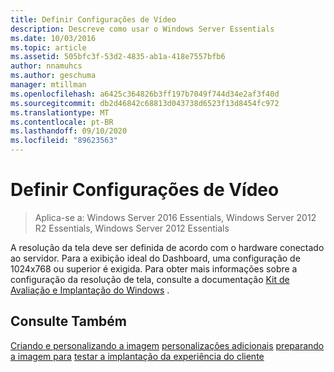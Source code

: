 ```yaml
---
title: Definir Configurações de Vídeo
description: Descreve como usar o Windows Server Essentials
ms.date: 10/03/2016
ms.topic: article
ms.assetid: 505bfc3f-53d2-4835-ab1a-418e7557bfb6
author: nnamuhcs
ms.author: geschuma
manager: mtillman
ms.openlocfilehash: a6425c364826b3ff197b7049f744d34e2af3f40d
ms.sourcegitcommit: db2d46842c68813d043738d6523f13d8454fc972
ms.translationtype: MT
ms.contentlocale: pt-BR
ms.lasthandoff: 09/10/2020
ms.locfileid: "89623563"
---
```

# <a name="define-display-settings"></a>Definir Configurações de Vídeo

>Aplica-se a: Windows Server 2016 Essentials, Windows Server 2012 R2 Essentials, Windows Server 2012 Essentials

A resolução da tela deve ser definida de acordo com o hardware conectado ao servidor. Para a exibição ideal do Dashboard, uma configuração de 1024x768 ou superior é exigida. Para obter mais informações sobre a configuração da resolução de tela, consulte a documentação [Kit de Avaliação e Implantação do Windows](https://go.microsoft.com/fwlink/?LinkId=248694) .

## <a name="see-also"></a>Consulte Também
 [Criando e personalizando a imagem](Creating-and-Customizing-the-Image.md) [personalizações adicionais](Additional-Customizations.md) [preparando a imagem para](Preparing-the-Image-for-Deployment.md) [testar a implantação da experiência do cliente](Testing-the-Customer-Experience.md)